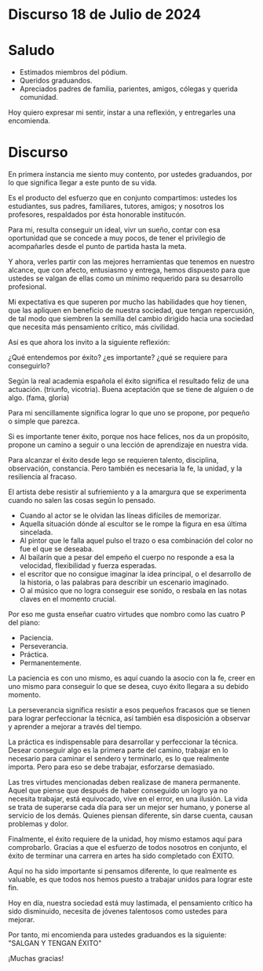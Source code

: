 # Discurso 18 de Julio de 2024

# Saludo
- Estimados miembros del pódium.
- Queridos graduandos.
- Apreciados padres de familia, parientes, amigos, cólegas y querida comunidad.

Hoy quiero expresar mi sentir, instar a una reflexión, y entregarles una encomienda.

# Discurso

En primera instancia me siento muy contento, por ustedes graduandos, por lo que significa llegar a este punto de su vida.

Es el producto del esfuerzo que en conjunto compartimos: ustedes los estudiantes, sus padres, familiares, tutores, amigos; y nosotros los profesores, respaldados por ésta honorable institucón.  

Para mi, resulta conseguir un ideal, vivr un sueño, contar con esa oportunidad que se concede a muy pocos, de tener el privilegio de acompañarles desde el punto de partida hasta la meta. 

Y ahora, verles partir con las mejores herramientas que tenemos en nuestro alcance, que con afecto, entusiasmo y entrega, hemos dispuesto para que ustedes se valgan de ellas como un mínimo requerido para su desarrollo profesional.

Mi expectativa es que superen por mucho las habilidades que hoy tienen, que las apliquen en beneficio de nuestra sociedad, que tengan repercusión, de tal modo que siembren la semilla del cambio dirigido hacia una sociedad que necesita más pensamiento crítico, más civilidad.

Así es que ahora los invito a la siguiente reflexión:

¿Qué entendemos por éxito? ¿es importante? ¿qué se requiere para conseguirlo? 

Según la real academia española el éxito significa el resultado feliz de una actuación. (triunfo, vicotria). Buena aceptación que se tiene de alguien o de algo. (fama, gloria)

Para mi sencillamente significa lograr lo que uno se propone, por pequeño o simple que parezca.

Si es importante tener éxito, porque nos hace felices, nos da un propósito, propone un camino a seguir o una lección de aprendizaje en nuestra vida.

Para alcanzar el éxito desde lego se requieren talento, disciplina, observación, constancia. Pero también es necesaria la fe, la unidad, y la resiliencia al fracaso.

El artista debe resistir al sufriemiento y a la amargura que se experimenta cuando no salen las cosas según lo pensado. 
- Cuando al actor se le olvidan las líneas difíciles de memorizar.
- Aquella situación dónde al escultor se le rompe la figura en esa última sincelada.
- Al pintor que le falla aquel pulso el trazo o esa combinación del color no fue el que se deseaba.
- Al bailarín que a pesar del empeño el cuerpo no responde a esa la velocidad, flexibilidad y fuerza esperadas.
- el escritor que no consigue imaginar la idea principal, o el desarrollo de la historia, o las palabras para describir un escenario imaginado.
- O al músico que no logra conseguir ese sonido, o resbala en las notas claves en el momento crucial.

Por eso me gusta enseñar cuatro virtudes que nombro como las cuatro P del piano:
- Paciencia.
- Perseverancia.
- Práctica.
- Permanentemente.

La paciencia es con uno mismo, es aquí cuando la asocio con la fe, creer en uno mismo para conseguir lo que se desea, cuyo éxito llegara a su debido momento.

La perseverancia significa resistir a esos pequeños fracasos que se tienen para lograr perfeccionar la técnica, así también esa disposición a observar y aprender a mejorar a través del tiempo.

La práctica es indispensable para desarrollar y perfeccionar la técnica. Desear conseguir algo es la primera parte del camino, trabajar en lo necesario para caminar el sendero y terminarlo, es lo que realmente importa. Pero para eso se debe trabajar, esforzarse demasiado.

Las tres virtudes mencionadas deben realizase de manera permanente. Aquel que piense que después de haber conseguido un logro ya no necesita trabajar, está equivocado, vive en el error, en una ilusión. La vida se trata de superarse cada día para ser un mejor ser humano, y ponerse al servicio de los demás. Quienes piensan diferente, sin darse cuenta, causan problemas y dolor. 

Finalmente, el éxito requiere de la unidad, hoy mismo estamos aquí para comprobarlo. Gracias a que el esfuerzo de todos nosotros en conjunto, el éxito de terminar una carrera en artes ha sido completado con ÉXITO.

Aquí no ha sido importante si pensamos diferente, lo que realmente es valuable, es que todos nos hemos puesto a trabajar unidos para lograr este fin.

Hoy en día, nuestra sociedad está muy lastimada, el pensamiento crítico ha sido disminuido, necesita de jóvenes talentosos como ustedes para mejorar.

Por tanto, mi encomienda para ustedes graduandos es la siguiente: "SALGAN Y TENGAN ÉXITO"

¡Muchas gracias!